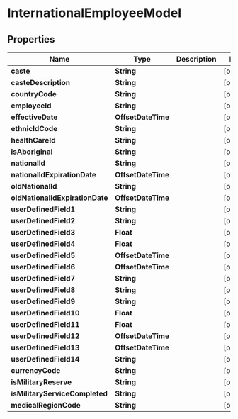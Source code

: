 

# InternationalEmployeeModel


## Properties

| Name | Type | Description | Notes |
|------------ | ------------- | ------------- | -------------|
|**caste** | **String** |  |  [optional] |
|**casteDescription** | **String** |  |  [optional] |
|**countryCode** | **String** |  |  [optional] |
|**employeeId** | **String** |  |  [optional] |
|**effectiveDate** | **OffsetDateTime** |  |  [optional] |
|**ethnicIdCode** | **String** |  |  [optional] |
|**healthCareId** | **String** |  |  [optional] |
|**isAboriginal** | **String** |  |  [optional] |
|**nationalId** | **String** |  |  [optional] |
|**nationalIdExpirationDate** | **OffsetDateTime** |  |  [optional] |
|**oldNationalId** | **String** |  |  [optional] |
|**oldNationalIdExpirationDate** | **OffsetDateTime** |  |  [optional] |
|**userDefinedField1** | **String** |  |  [optional] |
|**userDefinedField2** | **String** |  |  [optional] |
|**userDefinedField3** | **Float** |  |  [optional] |
|**userDefinedField4** | **Float** |  |  [optional] |
|**userDefinedField5** | **OffsetDateTime** |  |  [optional] |
|**userDefinedField6** | **OffsetDateTime** |  |  [optional] |
|**userDefinedField7** | **String** |  |  [optional] |
|**userDefinedField8** | **String** |  |  [optional] |
|**userDefinedField9** | **String** |  |  [optional] |
|**userDefinedField10** | **Float** |  |  [optional] |
|**userDefinedField11** | **Float** |  |  [optional] |
|**userDefinedField12** | **OffsetDateTime** |  |  [optional] |
|**userDefinedField13** | **OffsetDateTime** |  |  [optional] |
|**userDefinedField14** | **String** |  |  [optional] |
|**currencyCode** | **String** |  |  [optional] |
|**isMilitaryReserve** | **String** |  |  [optional] |
|**isMilitaryServiceCompleted** | **String** |  |  [optional] |
|**medicalRegionCode** | **String** |  |  [optional] |



